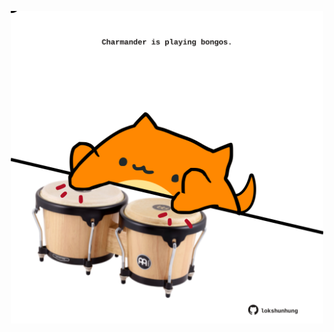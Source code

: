 <!-- built at 18/04/2022, 23:00:47 UTC -->
<p align="center">
  <img width="500" height="500" src="./ReadmeImage.svg">
</p>
